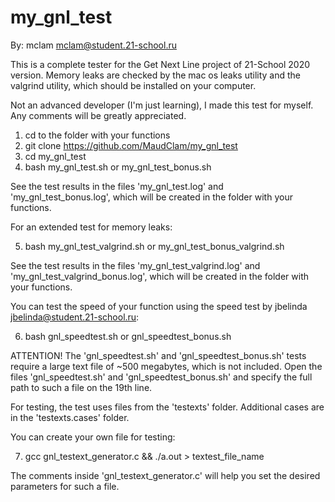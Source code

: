 # my_gnl_test
By: mclam <mclam@student.21-school.ru>

This is a complete tester for the Get Next Line project of 21-School 2020 version.
Memory leaks are checked by the mac os leaks utility and the valgrind utility, which should be installed on your computer.

Not an advanced developer (I'm just learning), I made this test for myself. Any comments will be greatly appreciated.

1. cd to the folder with your functions
2. git clone https://github.com/MaudClam/my_gnl_test
3. cd my_gnl_test
4. bash my_gnl_test.sh or my_gnl_test_bonus.sh

See the test results in the files 'my_gnl_test.log' and 'my_gnl_test_bonus.log', which will be created in the folder with your functions.

For an extended test for memory leaks:

5. bash my_gnl_test_valgrind.sh or my_gnl_test_bonus_valgrind.sh

See the test results in the files 'my_gnl_test_valgrind.log' and 'my_gnl_test_valgrind_bonus.log', which will be created in the folder with your functions.

You can test the speed of your function using the speed test by jbelinda <jbelinda@student.21-school.ru>:

6. bash gnl_speedtest.sh or gnl_speedtest_bonus.sh

ATTENTION! The 'gnl_speedtest.sh' and 'gnl_speedtest_bonus.sh' tests require a large text file of ~500 megabytes, which is not included. Open the files 'gnl_speedtest.sh' and 'gnl_speedtest_bonus.sh' and specify the full path to such a file on the 19th line.

For testing, the test uses files from the 'testexts' folder. Additional cases are in the 'testexts.cases' folder.

You can create your own file for testing:

7. gcc gnl_testext_generator.c && ./a.out > textest_file_name

The comments inside 'gnl_testext_generator.c' will help you set the desired parameters for such a file.
